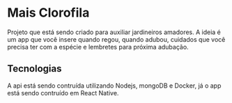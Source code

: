 # Mais Clorofila

Projeto que está sendo criado para auxiliar jardineiros amadores. A ideia é um app que você insere quando regou, quando adubou, cuidados que você precisa ter com a espécie e lembretes para próxima adubação.

## Tecnologias

A api está sendo contruída utilizando Nodejs, mongoDB e Docker, já o app está sendo contruído em React Native.